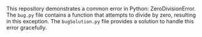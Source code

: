 This repository demonstrates a common error in Python: ZeroDivisionError.  The `bug.py` file contains a function that attempts to divide by zero, resulting in this exception.  The `bugSolution.py` file provides a solution to handle this error gracefully.